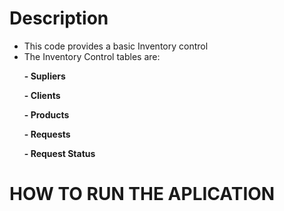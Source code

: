# Description
- This code provides a basic Inventory control
- The Inventory Control tables are:
<b>
<ul>- Supliers </ul>
<ul>- Clients </ul>
<ul>- Products </ul>
<ul>- Requests </ul>
<ul>- Request Status </ul>
</b>

# HOW TO RUN THE APLICATION 
